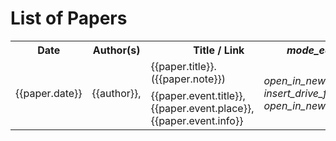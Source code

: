 # List of Papers

<div id="vueapp">
  <table>
    <tr>
      <th>Date</th>
      <th>Author(s)</th>
      <th colspan="2">
        Title / Link
        <a style="float:right" :href="papers_edit_url" title="Edit source JSON">
          <i class="material-icons">mode_edit</i>
        </a>
      </th>
    </tr>
    <tr v-for="paper in papers">
      <td>{{paper.date}}</td>
      <td>
        <span v-for="(author,author_idx) in paper.authors">
          {{author}}<span v-if="author_idx < paper.authors.length-1">,</span>
        </span>
      </td>
      <td>
        <div v-if="paper.title">{{paper.title}}.</div>
        <div v-if="paper.note">({{paper.note}})</div>
        <div v-if="paper.event" style="padding-top:7px">
          {{paper.event.title}},
          {{paper.event.place}},
          {{paper.event.info}}
        </div>
      </td>
      <td>
        <a v-if="paper.link" :href="paper.link"><i class="material-icons">open_in_new</i></a>
        <a v-if="paper.pdf" :href="paper.pdf"><i class="material-icons">insert_drive_file</i></a>
        <a v-if="paper.event && paper.event.url" :href="paper.event.url"><i class="material-icons">open_in_new</i></a>
      </td>
    </tr>
  </table>
<div>

<script src="https://cdn.jsdelivr.net/npm/vue"></script>
<script src="../lib.js"></script>
<script>
const vueapp = new Vue({
  el: '#vueapp',
  data: {
    papers: 'Loading papers ...',
    papers_url: 'http://biggis-project.eu/data/papers.json',
    papers_edit_url: 'https://github.com/biggis-project/biggis-project.github.io/blob/master/data/papers.json'
  },
  methods: {
    async loadPapers() {
      const json = await fetch(this.papers_url).then(response=>response.json())
      this.papers = json.sort(sortByDate)
    }
  }
})
vueapp.loadPapers() // async load
</script>
